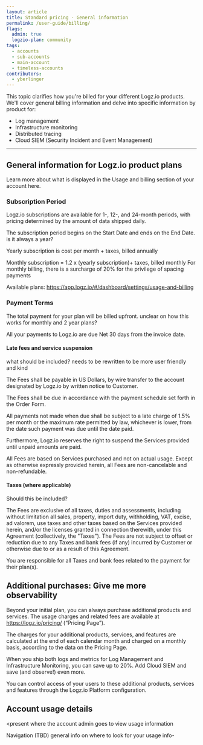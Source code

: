 ```yaml
---
layout: article
title: Standard pricing - General information 
permalink: /user-guide/billing/
flags:
  admin: true
  logzio-plan: community
tags:
  - accounts
  - sub-accounts
  - main-account
  - timeless-accounts
contributors:
  - yberlinger
---
```


This topic clarifies how you're billed for your different Logz.io products.
We'll cover general billing information and delve into specific information by product for: 
* Log management
* Infrastructure monitoring
* Distributed tracing
* Cloud SIEM (Security Incident and Event Management)


---
## General information for Logz.io product plans
Learn more about what is displayed in the Usage and billing section of your account here.

### Subscription Period
Logz.io subscriptions are available for 1-, 12-, and 24-month periods, with pricing determined by the amount of data shipped daily.

The subscription period begins on the Start Date and ends on the End Date. is it always a year?

Yearly subscription is cost per month + taxes, billed annually

Monthly subscription = 1.2 x (yearly subscription)+ taxes, billed monthly For monthly billing, there is a surcharge of 20% for the privilege of spacing payments

Available plans: https://app.logz.io/#/dashboard/settings/usage-and-billing

### Payment Terms
The total payment for your plan will be billed upfront. unclear on how this works for monthly and 2 year plans?  

All your payments to Logz.io are due Net 30 days from the invoice date. 

#### Late fees and service suspension
what should be included? needs to be rewritten to be more user friendly and kind

The Fees shall be payable in US Dollars, by wire transfer to the account designated by Logz.io by written notice to Customer.

The Fees shall be due in accordance with the payment schedule set forth in the Order Form.

All payments not made when due shall be subject to a late charge of 1.5% per month or the maximum rate permitted by law, whichever is lower, from the date such payment was due until the date paid.

Furthermore, Logz.io reserves the right to suspend the Services provided until unpaid amounts are paid.

All Fees are based on Services purchased and not on actual usage. Except as otherwise expressly provided herein, all Fees are non-cancelable and non-refundable. 

#### Taxes (where applicable)
Should this be included?

The Fees are exclusive of all taxes, duties and assessments, including without limitation all sales, property, import duty, withholding, VAT, excise, ad valorem, use taxes and other taxes based on the Services provided herein, and/or the licenses granted in connection therewith, under this Agreement (collectively, the "Taxes"). The Fees are not subject to offset or reduction due to any Taxes and bank fees (if any) incurred by Customer or otherwise due to or as a result of this Agreement. 

 

You are responsible for all Taxes and bank fees related to the payment for their plan(s).

## Additional purchases: Give me more observability
Beyond your initial plan, you can always purchase additional products and services. The usage charges and related fees are available at https://logz.io/pricing/ (“Pricing Page”).

The charges for your additional products, services, and features are calculated at the end of each calendar month and charged on a monthly basis, according to the data on the Pricing Page.

When you ship both logs and metrics for Log Management and Infrastructure Monitoring, you can save up to 20%. Add Cloud SIEM and save (and observe!) even more.

You can control access of your users to these additional products, services and features through the Logz.io Platform configuration. 

 

## Account usage details
<present where the account admin goes to  view usage information

Navigation  (TBD) general info on where to look for your usage info- 

